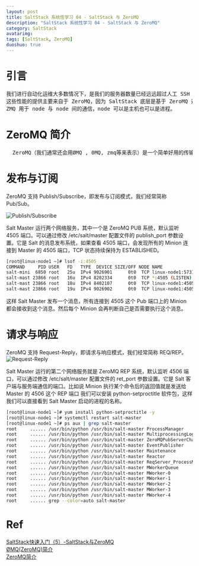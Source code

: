 ```yaml
---
layout: post
title: SaltStack 系统性学习 04 - SaltStack 与 ZeroMQ
description: "SaltStack 系统性学习 04 - SaltStack 与 ZeroMQ"
category: SaltStack
avatarimg:
tags: [SaltStack, ZeroMQ]
duoshuo: true
---
```


# 引言

<pre>
我们进行自动化运维大多数情况下，是我们的服务器数量已经远远超过人工 SSH 维护的范围，SaltStack 可以支数以千计，甚至更多的服务器。   
这些性能的提供主要来自于 ZeroMQ，因为 SaltStack 底层是基于 ZeroMQ 进行高效的网络通信。   
ZMQ 用于 node 与 node 间的通信，node 可以是主机也可以是进程。    
</pre>

# ZeroMQ 简介
<pre>
  ZeroMQ（我们通常还会用ØMQ , 0MQ, zmq等来表示）是一个简单好用的传输层，像框架一样的一个套接字库，他使得Socket编程更加简单、简洁和性能更高。它还是一个消息处理队列库，可在多个线程、内核和主机盒之间弹性伸缩。
</pre>

# 发布与订阅

ZeroMQ 支持 Publish/Subscribe，即发布与订阅模式，我们经常简称 Pub/Sub。

![Publish/Subscribe](https://www.unixhot.com/uploads/article/20151027/055f24981e25860e08942d7f0aa9d0ab.png)  

Salt Master 运行两个网络服务，其中一个是 ZeroMQ PUB 系统，默认监听 4505 端口。可以通过修改 /etc/salt/master 配置文件的 publish_port 参数设置。它是 Salt 的消息发布系统，如果查看 4505 端口，会发现所有的 Minion 连接到 Master 的 4505 端口，TCP 状态持续保持为 ESTABLISHED。  

```bash
[root@linux-node1 ~]# lsof -i:4505
COMMAND     PID USER   FD   TYPE  DEVICE SIZE/OFF NODE NAME
salt-mini  6850 root   25u  IPv4 9026901      0t0  TCP linux-node1:57317->linux-node1:4505 (ESTABLISHED)
salt-mast 23866 root   16u  IPv4 8202334      0t0  TCP *:4505 (LISTEN)
salt-mast 23866 root   18u  IPv4 8402107      0t0  TCP linux-node1:4505->linux-node2:54245 (ESTABLISHED)
salt-mast 23866 root   19u  IPv4 9026902      0t0  TCP linux-node1:4505->linux-node1:57317 (ESTABLISHED)

```    

这样 Salt Master 发布一个消息，所有连接到 4505 这个 Pub 端口上的 Minion 都会接收到这个消息。然后每个 Minion 会再判断自己是否需要执行这个消息。


# 请求与响应
ZeroMQ 支持 Request-Reply，即请求与响应模式，我们经常简称 REQ/REP。  
![Request-Reply](https://www.unixhot.com/uploads/article/20151027/26dac78d08953a61af295d376ca29cfe.png)  

Salt Master 运行的第二个网络服务就是 ZeroMQ REP 系统，默认监听 4506 端口，可以通过修改 /etc/salt/master 配置文件的 ret_port 参数设置。它是 Salt 客户端与服务端通信的端口。比如说 Minion 执行某个命令后的返回值就是发送给 Master 的 4506 这个 REP 端口
我们可以安装 python-setproctitle 软件包，这样我们可以直接看到 Salt Master 启动的进程的名称。

```bash
[root@linux-node1 ~]# yum install python-setproctitle -y
[root@linux-node1 ~]# systemctl restart salt-master
[root@linux-node1 ~]# ps aux | grep salt-master
root     ...... /usr/bin/python /usr/bin/salt-master ProcessManager					# 中心进程管理器
root     ...... /usr/bin/python /usr/bin/salt-master MultiprocessingLoggingQueue	
root     ...... /usr/bin/python /usr/bin/salt-master ZeroMQPubServerChannel			# 将任务 PUB 到 Minion 端
root     ...... /usr/bin/python /usr/bin/salt-master EventPublisher					# Event Publisher 进程
root     ...... /usr/bin/python /usr/bin/salt-master Maintenance
root     ...... /usr/bin/python /usr/bin/salt-master Reactor
root     ...... /usr/bin/python /usr/bin/salt-master ReqServer_ProcessManager		# ReqServer 进程管理器
root     ...... /usr/bin/python /usr/bin/salt-master MWorkerQueue					# 将 Ret 接口(ROUTER)数据转发到 Worker(DEALER)
root     ...... /usr/bin/python /usr/bin/salt-master MWorker-0						# 工作进程
root     ...... /usr/bin/python /usr/bin/salt-master MWorker-1						# 工作进程
root     ...... /usr/bin/python /usr/bin/salt-master MWorker-2						# 工作进程
root     ...... /usr/bin/python /usr/bin/salt-master MWorker-3						# 工作进程
root     ...... /usr/bin/python /usr/bin/salt-master MWorker-4						# 工作进程
root     ...... grep --color=auto salt-master

```    

# Ref
[SaltStack快速入门（5）-SaltStack与ZeroMQ](https://www.unixhot.com/article/15)  
[ØMQ(ZeroMQ)简介](http://www.infoq.com/cn/news/2010/09/introduction-zero-mq)  
[ZeroMQ简介](http://holbrook.github.io/2013/07/03/zeromq_intro.html)  

